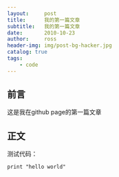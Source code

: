 ```yaml
---
layout:     post
title:      我的第一篇文章
subtitle:   我的第一篇文章
date:       2010-10-23
author:     ross
header-img: img/post-bg-hacker.jpg
catalog: true
tags:
    - code
---
```



## 前言

这是我在github page的第一篇文章

## 正文
测试代码：
```
print "hello world"
```